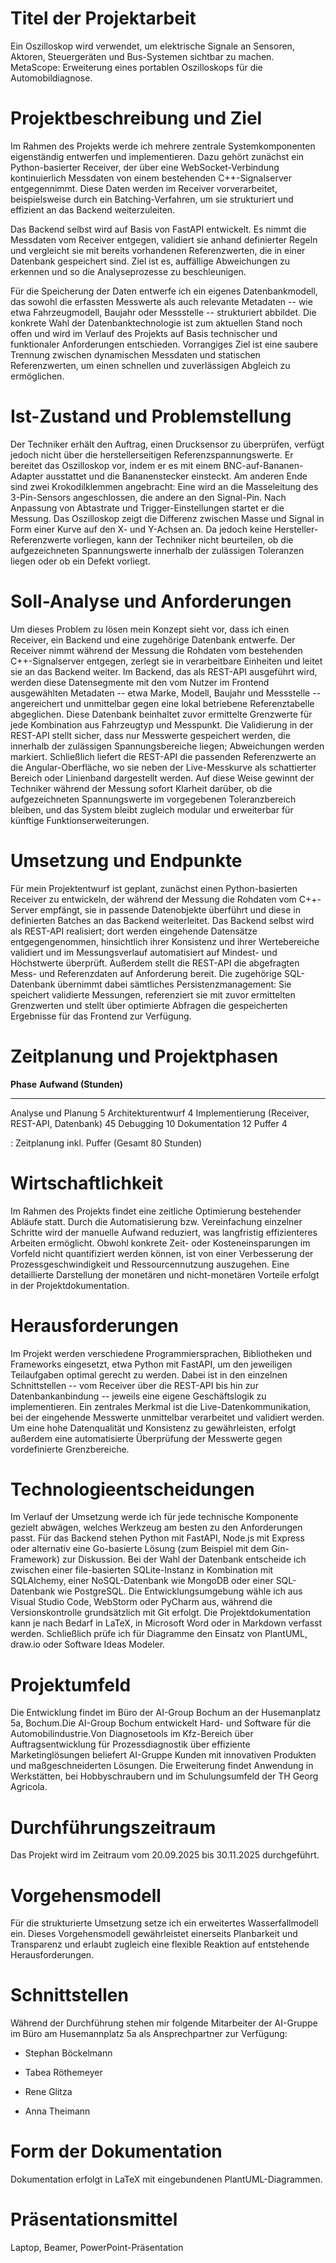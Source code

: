 # Titel der Projektarbeit

Ein Oszilloskop wird verwendet, um elektrische Signale an Sensoren,
Aktoren, Steuergeräten und Bus-Systemen sichtbar zu machen. MetaScope:
Erweiterung eines portablen Oszilloskops für die Automobildiagnose.

# Projektbeschreibung und Ziel

Im Rahmen des Projekts werde ich mehrere zentrale Systemkomponenten
eigenständig entwerfen und implementieren. Dazu gehört zunächst ein
Python-basierter Receiver, der über eine WebSocket-Verbindung
kontinuierlich Messdaten von einem bestehenden C++-Signalserver
entgegennimmt. Diese Daten werden im Receiver vorverarbeitet,
beispielsweise durch ein Batching-Verfahren, um sie strukturiert und
effizient an das Backend weiterzuleiten.

Das Backend selbst wird auf Basis von FastAPI entwickelt. Es nimmt die
Messdaten vom Receiver entgegen, validiert sie anhand definierter Regeln
und vergleicht sie mit bereits vorhandenen Referenzwerten, die in einer
Datenbank gespeichert sind. Ziel ist es, auffällige Abweichungen zu
erkennen und so die Analyseprozesse zu beschleunigen.

Für die Speicherung der Daten entwerfe ich ein eigenes Datenbankmodell,
das sowohl die erfassten Messwerte als auch relevante Metadaten -- wie
etwa Fahrzeugmodell, Baujahr oder Messstelle -- strukturiert abbildet.
Die konkrete Wahl der Datenbanktechnologie ist zum aktuellen Stand noch
offen und wird im Verlauf des Projekts auf Basis technischer und
funktionaler Anforderungen entschieden. Vorrangiges Ziel ist eine
saubere Trennung zwischen dynamischen Messdaten und statischen
Referenzwerten, um einen schnellen und zuverlässigen Abgleich zu
ermöglichen.

# Ist-Zustand und Problemstellung

Der Techniker erhält den Auftrag, einen Drucksensor zu überprüfen,
verfügt jedoch nicht über die herstellerseitigen Referenzspannungswerte.
Er bereitet das Oszilloskop vor, indem er es mit einem
BNC-auf-Bananen-Adapter ausstattet und die Bananenstecker einsteckt. Am
anderen Ende sind zwei Krokodilklemmen angebracht: Eine wird an die
Masseleitung des 3-Pin-Sensors angeschlossen, die andere an den
Signal-Pin. Nach Anpassung von Abtastrate und Trigger-Einstellungen
startet er die Messung. Das Oszilloskop zeigt die Differenz zwischen
Masse und Signal in Form einer Kurve auf den X- und Y-Achsen an. Da
jedoch keine Hersteller-Referenzwerte vorliegen, kann der Techniker
nicht beurteilen, ob die aufgezeichneten Spannungswerte innerhalb der
zulässigen Toleranzen liegen oder ob ein Defekt vorliegt.

# Soll-Analyse und Anforderungen

Um dieses Problem zu lösen mein Konzept sieht vor, dass ich einen
Receiver, ein Backend und eine zugehörige Datenbank entwerfe. Der
Receiver nimmt während der Messung die Rohdaten vom bestehenden
C++-Signalserver entgegen, zerlegt sie in verarbeitbare Einheiten und
leitet sie an das Backend weiter. Im Backend, das als REST-API
ausgeführt wird, werden diese Datensegmente mit den vom Nutzer im
Frontend ausgewählten Metadaten -- etwa Marke, Modell, Baujahr und
Messstelle -- angereichert und unmittelbar gegen eine lokal betriebene
Referenztabelle abgeglichen. Diese Datenbank beinhaltet zuvor ermittelte
Grenzwerte für jede Kombination aus Fahrzeugtyp und Messpunkt. Die
Validierung in der REST-API stellt sicher, dass nur Messwerte
gespeichert werden, die innerhalb der zulässigen Spannungsbereiche
liegen; Abweichungen werden markiert. Schließlich liefert die REST-API
die passenden Referenzwerte an die Angular-Oberfläche, wo sie neben der
Live-Messkurve als schattierter Bereich oder Linienband dargestellt
werden. Auf diese Weise gewinnt der Techniker während der Messung sofort
Klarheit darüber, ob die aufgezeichneten Spannungswerte im vorgegebenen
Toleranzbereich bleiben, und das System bleibt zugleich modular und
erweiterbar für künftige Funktionserweiterungen.

# Umsetzung und Endpunkte

Für mein Projektentwurf ist geplant, zunächst einen Python-basierten
Receiver zu entwickeln, der während der Messung die Rohdaten vom
C++-Server empfängt, sie in passende Datenobjekte überführt und diese in
definierten Batches an das Backend weiterleitet. Das Backend selbst wird
als REST-API realisiert; dort werden eingehende Datensätze
entgegengenommen, hinsichtlich ihrer Konsistenz und ihrer Wertebereiche
validiert und im Messungsverlauf automatisiert auf Mindest- und
Höchstwerte überprüft. Außerdem stellt die REST-API die abgefragten
Mess- und Referenzdaten auf Anforderung bereit. Die zugehörige
SQL-Datenbank übernimmt dabei sämtliches Persistenzmanagement: Sie
speichert validierte Messungen, referenziert sie mit zuvor ermittelten
Grenzwerten und stellt über optimierte Abfragen die gespeicherten
Ergebnisse für das Frontend zur Verfügung.

# Zeitplanung und Projektphasen

  **Phase**                                          **Aufwand (Stunden)**
  ------------------------------------------------- -----------------------
  Analyse und Planung                                          5
  Architekturentwurf                                           4
  Implementierung (Receiver, REST-API, Datenbank)             45
  Debugging                                                   10
  Dokumentation                                               12
  Puffer                                                       4

  : Zeitplanung inkl. Puffer (Gesamt 80 Stunden)

# Wirtschaftlichkeit

Im Rahmen des Projekts findet eine zeitliche Optimierung bestehender
Abläufe statt. Durch die Automatisierung bzw. Vereinfachung einzelner
Schritte wird der manuelle Aufwand reduziert, was langfristig
effizienteres Arbeiten ermöglicht. Obwohl konkrete Zeit- oder
Kosteneinsparungen im Vorfeld nicht quantifiziert werden können, ist von
einer Verbesserung der Prozessgeschwindigkeit und Ressourcennutzung
auszugehen. Eine detaillierte Darstellung der monetären und
nicht-monetären Vorteile erfolgt in der Projektdokumentation.

# Herausforderungen

Im Projekt werden verschiedene Programmiersprachen, Bibliotheken und
Frameworks eingesetzt, etwa Python mit FastAPI, um den jeweiligen
Teilaufgaben optimal gerecht zu werden. Dabei ist in den einzelnen
Schnittstellen -- vom Receiver über die REST-API bis hin zur
Datenbankanbindung -- jeweils eine eigene Geschäftslogik zu
implementieren. Ein zentrales Merkmal ist die Live-Datenkommunikation,
bei der eingehende Messwerte unmittelbar verarbeitet und validiert
werden. Um eine hohe Datenqualität und Konsistenz zu gewährleisten,
erfolgt außerdem eine automatisierte Überprüfung der Messwerte gegen
vordefinierte Grenzbereiche.

# Technologieentscheidungen

Im Verlauf der Umsetzung werde ich für jede technische Komponente
gezielt abwägen, welches Werkzeug am besten zu den Anforderungen passt.
Für das Backend stehen Python mit FastAPI, Node.js mit Express oder
alternativ eine Go-basierte Lösung (zum Beispiel mit dem Gin-Framework)
zur Diskussion. Bei der Wahl der Datenbank entscheide ich zwischen einer
file-basierten SQLite-Instanz in Kombination mit SQLAlchemy, einer
NoSQL-Datenbank wie MongoDB oder einer SQL-Datenbank wie PostgreSQL. Die
Entwicklungsumgebung wähle ich aus Visual Studio Code, WebStorm oder
PyCharm aus, während die Versionskontrolle grundsätzlich mit Git
erfolgt. Die Projektdokumentation kann je nach Bedarf in LaTeX, in
Microsoft Word oder in Markdown verfasst werden. Schließlich prüfe ich
für Diagramme den Einsatz von PlantUML, draw.io oder Software Ideas
Modeler.

# Projektumfeld

Die Entwicklung findet im Büro der AI-Group Bochum an der Husemanplatz
5a, Bochum.Die AI-Group Bochum entwickelt Hard- und Software für die
Automobilindustrie.Von Diagnosetools im Kfz-Bereich über
Auftragsentwicklung für Prozessdiagnostik über effiziente
Marketinglösungen beliefert AI-Gruppe Kunden mit innovativen Produkten
und maßgeschneiderten Lösungen. Die Erweiterung findet Anwendung in
Werkstätten, bei Hobbyschraubern und im Schulungsumfeld der TH Georg
Agricola.

# Durchführungszeitraum

Das Projekt wird im Zeitraum vom 20.09.2025 bis 30.11.2025 durchgeführt.

# Vorgehensmodell

Für die strukturierte Umsetzung setze ich ein erweitertes
Wasserfallmodell ein. Dieses Vorgehensmodell gewährleistet einerseits
Planbarkeit und Transparenz und erlaubt zugleich eine flexible Reaktion
auf entstehende Herausforderungen.

# Schnittstellen

Während der Durchführung stehen mir folgende Mitarbeiter der AI-Gruppe
im Büro am Husemannplatz 5a als Ansprechpartner zur Verfügung:

-   Stephan Böckelmann

-   Tabea Röthemeyer

-   Rene Glitza

-   Anna Theimann

# Form der Dokumentation

Dokumentation erfolgt in LaTeX mit eingebundenen PlantUML-Diagrammen.

# Präsentationsmittel

Laptop, Beamer, PowerPoint-Präsentation
